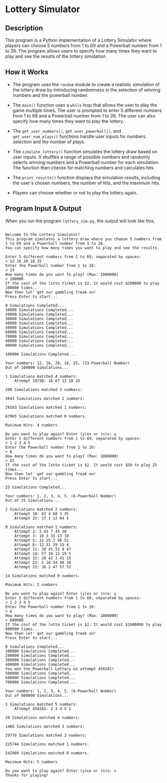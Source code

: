 # Lottery Simulator

## Description

This program is a Python implementation of a Lottery Simulator where players can choose 5 numbers from 1 to 69 and a Powerball number from 1 to 26. The program allows users to specify how many times they want to play and see the results of the lottery simulation.

## How it Works

- The program uses the `random` module to create a realistic simulation of the lottery draw by introducing randomness in the selection of winning numbers and the powerball number.

- The `main()` function uses a `while` loop that allows the user to play the game multiple times. The user is prompted to enter 5 different numbers from 1 to 69 and a Powerball number from 1 to 26. The user can also specify how many times they want to play the lottery.

- The `get_user_numbers()`, `get_user_powerball()`, and `get_user_num_plays()` functions handle user inputs for numbers selection and the number of plays.

- The `simulate_lottery()` function simulates the lottery draw based on user inputs. It shuffles a range of possible numbers and randomly selects winning numbers and a Powerball number for each simulation. The function then checks for matching numbers and calculates hits.

- The `print_results()` function displays the simulation results, including the user's chosen numbers, the number of hits, and the maximum hits.

- Players can choose whether or not to play the lottery again.

## Program Input & Output

When you run the program `lottery_sim.py`, the output will look like this;

```

Welcome to the Lottery Simulator!
This program simulates a lottery draw where you choose 5 numbers from 1 to 69 and a Powerball number from 1 to 26.
You can specify how many times you want to play and see the results.
    
Enter 5 different numbers from 1 to 69, separated by spaces:
> 12 16 20 18 25
Enter the Powerball number from 1 to 26:
> 23
How many times do you want to play? (Max: 1000000)
> 100000
If the cost of the lotto ticket is $2. It would cost $200000 to play 100000 times...
Now then let' get our gambling freak on!
Press Enter to start...

0 Simulations Completed...
10000 Simulations Completed...
20000 Simulations Completed...
30000 Simulations Completed...
40000 Simulations Completed...
50000 Simulations Completed...
60000 Simulations Completed...
70000 Simulations Completed...
80000 Simulations Completed...
90000 Simulations Completed...

100000 Simulations Completed...

Your numbers: 12, 16, 20, 18, 25, (23-Powerball Number)
Out of 100000 Simulations...

1 Simulations matched 4 numbers:
    Attempt 19738: 16 67 12 18 25

208 Simulations matched 3 numbers:

3643 Simulations matched 2 numbers:

28183 Simulations matched 1 numbers:

67965 Simulations matched 0 numbers.

Maximum Hits: 4 numbers

Do you want to play again? Enter (y)es or (n)o: y
Enter 5 different numbers from 1 to 69, separated by spaces:
> 1 2 3 4 5
Enter the Powerball number from 1 to 26:
> 6
How many times do you want to play? (Max: 1000000)
> 25
If the cost of the lotto ticket is $2. It would cost $50 to play 25 times...
Now then let' get our gambling freak on!
Press Enter to start...

25 Simulations Completed...

Your numbers: 1, 2, 3, 4, 5, (6-Powerball Number)
Out of 25 Simulations...

2 Simulations matched 2 numbers:
    Attempt 18: 62 4 68 3 35
    Attempt 25: 37 1 12 64 5

9 Simulations matched 1 numbers:
    Attempt 2: 5 65 7 45 30
    Attempt 3: 19 3 33 13 10
    Attempt 5: 22 25 1 56 51
    Attempt 8: 12 31 29 15 4
    Attempt 11: 30 41 51 4 47
    Attempt 14: 57 39 13 19 5
    Attempt 15: 28 42 3 41 15
    Attempt 22: 5 16 34 40 30
    Attempt 23: 36 2 47 57 53

14 Simulations matched 0 numbers.

Maximum Hits: 2 numbers

Do you want to play again? Enter (y)es or (n)o: y
Enter 5 different numbers from 1 to 69, separated by spaces:
> 1 2 3 4 5
Enter the Powerball number from 1 to 26:
> 6
How many times do you want to play? (Max: 1000000)
> 800000
If the cost of the lotto ticket is $2. It would cost $1600000 to play 800000 times...
Now then let' get our gambling freak on!
Press Enter to start...

0 Simulations Completed...
100000 Simulations Completed...
200000 Simulations Completed...
300000 Simulations Completed...
400000 Simulations Completed...
You won the Powerball Lottery on attempt 450281!
500000 Simulations Completed...
600000 Simulations Completed...
700000 Simulations Completed...

Your numbers: 1, 2, 3, 4, 5, (6-Powerball Number)
Out of 800000 Simulations...

1 Simulations matched 5 numbers:
    Attempt 450281: 2 3 4 5 1

24 Simulations matched 4 numbers:

1466 Simulations matched 3 numbers:

29776 Simulations matched 2 numbers:

225744 Simulations matched 1 numbers:

542989 Simulations matched 0 numbers.

Maximum Hits: 5 numbers

Do you want to play again? Enter (y)es or (n)o: n
Thanks for playing!
```
